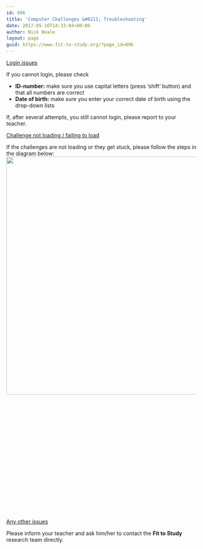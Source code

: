 ```yaml
---
id: 896
title: 'Computer Challenges &#8211; Troubleshooting'
date: 2017-05-16T14:33:04+00:00
author: Nick Beale
layout: page
guid: https://www.fit-to-study.org/?page_id=896
---
```

<u></u><u>Login issues</u>

If you cannot login, please check

  * **ID-number:** make sure you use capital letters (press ‘shift’ button) and that all numbers are correct
  * **Date of birth:** make sure you enter your correct date of birth using the drop-down lists

If, after several attempts, you still cannot login, please report to your teacher.

<u></u><u>Challenge not loading / failing to load</u>

If the challenges are not loading or they get stuck, please follow the steps in the diagram below:[<img class="wp-image-898 size-full alignleft" src="/wp-content/uploads/2017/05/Troubleshooting.png?resize=750%2C629&#038;ssl=1" alt="" width="750" height="629" srcset="/wp-content/uploads/2017/05/Troubleshooting.png?w=750&ssl=1 750w, /wp-content/uploads/2017/05/Troubleshooting.png?resize=300%2C252&ssl=1 300w" sizes="(max-width: 750px) 100vw, 750px" data-recalc-dims="1" />](/wp-content/uploads/2017/05/Troubleshooting.png?ssl=1)

&nbsp;

&nbsp;

&nbsp;

&nbsp;

&nbsp;

&nbsp;

&nbsp;

&nbsp;

&nbsp;

&nbsp;

<u>Any other issues</u>

Please inform your teacher and ask him/her to contact the **Fit to Study** research team directly.

&nbsp;